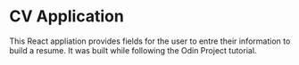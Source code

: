 # CV Application

This React appliation provides fields for the user to entre their information to build a resume. It was built while following the Odin Project tutorial.

